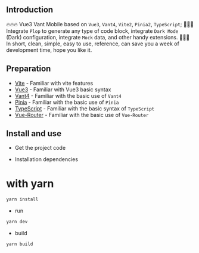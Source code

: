  

## Introduction

🔥🔥🔥 Vue3 Vant Mobile based on `Vue3`, `Vant4`, `Vite2`, `Pinia2`, `TypeScript`; 🚀🚀🚀 Integrate `Plop` to generate any type of code block, integrate `Dark Mode` (Dark) configuration, integrate `Mock` data, and other handy extensions. 💖💖💖 In short, clean, simple, easy to use, reference, can save you a week of development time, hope you like it.


## Preparation

- [Vite](https://cn.vitejs.dev/) - Familiar with vite features
- [Vue3](https://v3.vuejs.org/) - Familiar with Vue3 basic syntax
- [Vant4](https://youzan.github.io/vant/v4/#/zh-CN) - Familiar with the basic use of `Vant4`
- [Pinia](https://pinia.vuejs.org/) - Familiar with the basic use of `Pinia`
- [TypeScript](https://www.typescriptlang.org/) - Familiar with the basic syntax of `TypeScript`
- [Vue-Router](https://router.vuejs.org/) - Familiar with the basic use of `Vue-Router`

## Install and use

- Get the project code

 
- Installation dependencies 
# with yarn

```bash
yarn install
```

- run

```bash
yarn dev
```

- build

```bash
yarn build
```
 